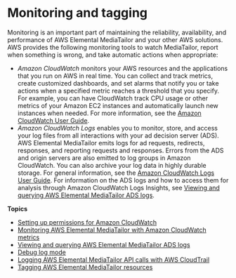 # Monitoring and tagging<a name="monitoring"></a>

Monitoring is an important part of maintaining the reliability, availability, and performance of AWS Elemental MediaTailor and your other AWS solutions\. AWS provides the following monitoring tools to watch MediaTailor, report when something is wrong, and take automatic actions when appropriate:
+ *Amazon CloudWatch* monitors your AWS resources and the applications that you run on AWS in real time\. You can collect and track metrics, create customized dashboards, and set alarms that notify you or take actions when a specified metric reaches a threshold that you specify\. For example, you can have CloudWatch track CPU usage or other metrics of your Amazon EC2 instances and automatically launch new instances when needed\. For more information, see the [Amazon CloudWatch User Guide](https://docs.aws.amazon.com/AmazonCloudWatch/latest/monitoring/)\.
+ *Amazon CloudWatch Logs* enables you to monitor, store, and access your log files from all interactions with your ad decision server \(ADS\)\. AWS Elemental MediaTailor emits logs for ad requests, redirects, responses, and reporting requests and responses\. Errors from the ADS and origin servers are also emitted to log groups in Amazon CloudWatch\. You can also archive your log data in highly durable storage\. For general information, see the [Amazon CloudWatch Logs User Guide](https://docs.aws.amazon.com/AmazonCloudWatch/latest/logs/)\. For information on the ADS logs and how to access them for analysis through Amazon CloudWatch Logs Insights, see [Viewing and querying AWS Elemental MediaTailor ADS logs](monitor-cloudwatch-ads-logs.md)\.

**Topics**
+ [Setting up permissions for Amazon CloudWatch](monitoring-permissions.md)
+ [Monitoring AWS Elemental MediaTailor with Amazon CloudWatch metrics](monitoring-cloudwatch-metrics.md)
+ [Viewing and querying AWS Elemental MediaTailor ADS logs](monitor-cloudwatch-ads-logs.md)
+ [Debug log mode](debug-log-mode.md)
+ [Logging AWS Elemental MediaTailor API calls with AWS CloudTrail](logging-using-cloudtrail.md)
+ [Tagging AWS Elemental MediaTailor resources](tagging.md)